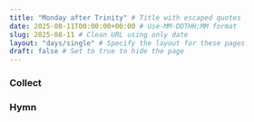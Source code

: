 ```yaml
---
title: "Monday after Trinity" # Title with escaped quotes
date: 2025-08-11T00:00:00+00:00 # Use-MM-DDTHH:MM format
slug: 2025-08-11 # Clean URL using only date
layout: "days/single" # Specify the layout for these pages
draft: false # Set to true to hide the page
---
```


### Collect


### Hymn